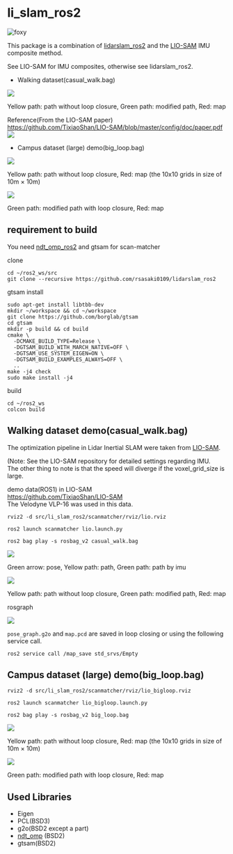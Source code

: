 li_slam_ros2
====
![foxy](https://github.com/rsasaki0109/li_slam_ros2/workflows/foxy/badge.svg)  



This package is a combination of [lidarslam_ros2](https://github.com/rsasaki0109/lidarslam_ros2) and the [LIO-SAM](https://github.com/TixiaoShan/LIO-SAM) IMU composite method.

See LIO-SAM for IMU composites, otherwise see lidarslam_ros2.

 - Walking dataset(casual_walk.bag)
<img src="./scanmatcher/images/li_slam.png">

Yellow path: path without loop closure, Green path: modified path, Red: map

Reference(From the LIO-SAM paper)  
https://github.com/TixiaoShan/LIO-SAM/blob/master/config/doc/paper.pdf  
<img src="./scanmatcher/images/liosam_thesis.png">

 - Campus dataset (large) demo(big_loop.bag)

<img src="./scanmatcher/images/big_loop_without_lo.png">

Yellow path: path without loop closure, Red: map
(the 10x10 grids in size of 10m × 10m)

<img src="./scanmatcher/images/big_loop_with_lo.png">

Green path: modified path with loop closure, Red: map



## requirement to build
You need  [ndt_omp_ros2](https://github.com/rsasaki0109/ndt_omp_ros2) and gtsam for scan-matcher

clone
```
cd ~/ros2_ws/src
git clone --recursive https://github.com/rsasaki0109/lidarslam_ros2
```
gtsam install
```
sudo apt-get install libtbb-dev
mkdir ~/workspace && cd ~/workspace
git clone https://github.com/borglab/gtsam
cd gtsam
mkdir -p build && cd build
cmake \
  -DCMAKE_BUILD_TYPE=Release \
  -DGTSAM_BUILD_WITH_MARCH_NATIVE=OFF \
  -DGTSAM_USE_SYSTEM_EIGEN=ON \
  -DGTSAM_BUILD_EXAMPLES_ALWAYS=OFF \
  ..
make -j4 check
sudo make install -j4
```
build
```
cd ~/ros2_ws
colcon build
```


## Walking dataset demo(casual_walk.bag)

The optimization pipeline in Lidar Inertial SLAM were taken from [LIO-SAM](https://github.com/TixiaoShan/LIO-SAM).

(Note: See the LIO-SAM repository for detailed settings regarding IMU.  
The other thing to note is that the speed will diverge if the voxel_grid_size is large.  

demo data(ROS1) in LIO-SAM   
https://github.com/TixiaoShan/LIO-SAM   
The Velodyne VLP-16 was used in this data.


```
rviz2 -d src/li_slam_ros2/scanmatcher/rviz/lio.rviz 
```

```
ros2 launch scanmatcher lio.launch.py
```

```
ros2 bag play -s rosbag_v2 casual_walk.bag 
```

<img src="./scanmatcher/images/li_slam.gif">

Green arrow: pose, Yellow path: path, Green path: path by imu 

<img src="./scanmatcher/images/li_slam.png">

Yellow path: path without loop closure, Green path: modified path, Red: map

rosgraph

<img src="./scanmatcher/images/rosgraph.png">  

`pose_graph.g2o` and `map.pcd` are saved in loop closing or using the following service call.

```
ros2 service call /map_save std_srvs/Empty
```

## Campus dataset (large) demo(big_loop.bag)

```
rviz2 -d src/li_slam_ros2/scanmatcher/rviz/lio_bigloop.rviz 
```

```
ros2 launch scanmatcher lio_bigloop.launch.py
```

```
ros2 bag play -s rosbag_v2 big_loop.bag 
```


<img src="./scanmatcher/images/big_loop_without_lo.png">

Yellow path: path without loop closure, Red: map
(the 10x10 grids in size of 10m × 10m)

<img src="./scanmatcher/images/big_loop_with_lo.png">

Green path: modified path with loop closure, Red: map



## Used Libraries 

- Eigen
- PCL(BSD3)
- g2o(BSD2 except a part)
- [ndt_omp](https://github.com/koide3/ndt_omp) (BSD2)
- gtsam(BSD2)
